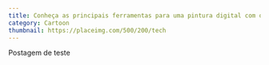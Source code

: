 ```yaml
---
title: Conheça as principais ferramentas para uma pintura digital com o Photoshop
category: Cartoon
thumbnail: https://placeimg.com/500/200/tech
---
```


Postagem de teste 
